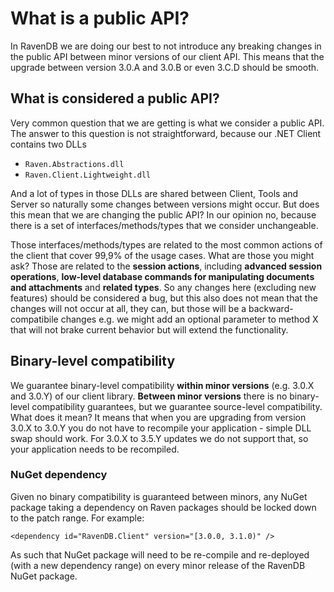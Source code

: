 # What is a public API?

In RavenDB we are doing our best to not introduce any breaking changes in the public API between minor versions of our client API. This means that the upgrade between version 3.0.A and 3.0.B or even 3.C.D should be smooth.

## What is considered a public API?

Very common question that we are getting is what we consider a public API. The answer to this question is not straightforward, because our .NET Client contains two DLLs

- `Raven.Abstractions.dll`
- `Raven.Client.Lightweight.dll`

And a lot of types in those DLLs are shared between Client, Tools and Server so naturally some changes between versions might occur. But does this mean that we are changing the public API? In our opinion no, because there is a set of interfaces/methods/types that we consider unchangeable.

Those interfaces/methods/types are related to the most common actions of the client that cover 99,9% of the usage cases. What are those you might ask? Those are related to the **session actions**, including **advanced session operations**, **low-level database commands for manipulating documents and attachments** and **related types**. So any changes here (excluding new features) should be considered a bug, but this also does not mean that the changes will not occur at all, they can, but those will be a backward-compatibile changes e.g. we might add an optional parameter to method X that will not brake current behavior but will extend the functionality.

## Binary-level compatibility

We guarantee binary-level compatibility **within minor versions** (e.g. 3.0.X and 3.0.Y) of our client library. **Between minor versions** there is no binary-level compatibility guarantees, but we guarantee source-level compatibility. What does it mean? It means that when you are upgrading from version 3.0.X to 3.0.Y you do not have to recompile your application - simple DLL swap should work. For 3.0.X to 3.5.Y updates we do not support that, so your application needs to be recompiled.


### NuGet dependency

Given no binary compatibility is guaranteed between minors, any NuGet package taking a dependency on Raven packages should be locked down to the patch range. For example:

```
<dependency id="RavenDB.Client" version="[3.0.0, 3.1.0)" />
```

As such that NuGet package will need to be re-compile and re-deployed (with a new dependency range) on every minor release of the RavenDB NuGet package.

